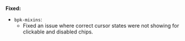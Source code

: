**Fixed:**

- `bpk-mixins`:
  - Fixed an issue where correct cursor states were not showing for clickable and disabled chips.